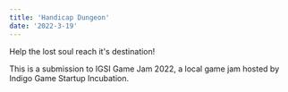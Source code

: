 ```yaml
---
title: 'Handicap Dungeon'
date: '2022-3-19'
---
```


Help the lost soul reach it's destination!

This is a submission to IGSI Game Jam 2022, a local game jam hosted by Indigo Game Startup Incubation.